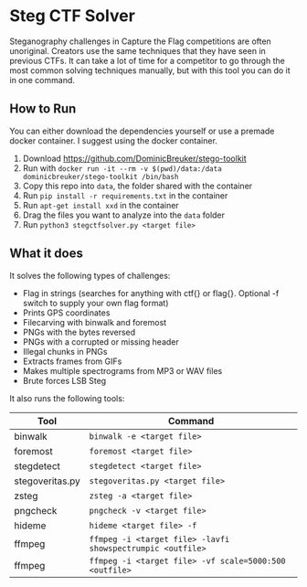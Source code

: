# Steg CTF Solver

Steganography challenges in Capture the Flag competitions are often unoriginal. Creators use the same techniques that they have seen in previous CTFs. It can take a lot of time for a competitor to go through the most common solving techniques manually, but with this tool you can do it in one command.


## How to Run
You can either download the dependencies yourself or use a premade docker container. I suggest using the docker container.
 1. Download https://github.com/DominicBreuker/stego-toolkit
 2. Run with `docker run -it --rm -v $(pwd)/data:/data dominicbreuker/stego-toolkit /bin/bash`
 3. Copy this repo into `data`, the folder shared with the container
 4. Run `pip install -r requirements.txt` in the container
 5. Run `apt-get install xxd` in the container
 6. Drag the files you want to analyze into the `data` folder
 7. Run `python3 stegctfsolver.py <target file>`
 
## What it does
It solves the following types of challenges:
 - Flag in strings (searches for anything with ctf{} or flag{}. Optional -f switch to supply your own flag format)
 - Prints GPS coordinates
 - Filecarving with binwalk and foremost
 - PNGs with the bytes reversed
 - PNGs with a corrupted or missing header
 - Illegal chunks in PNGs
 - Extracts frames from GIFs
 - Makes multiple spectrograms from MP3 or WAV files
 - Brute forces LSB Steg

It also runs the following tools:


|  Tool  | Command |
|----------------|--------------------------|
| binwalk  | `binwalk -e <target file>`  |
| foremost| `foremost <target file>` |
| stegdetect| `stegdetect <target file>` |
| stegoveritas.py| `stegoveritas.py <target file>` |
| zsteg| `zsteg -a <target file>` |
| pngcheck| `pngcheck -v <target file>` |
| hideme | `hideme <target file> -f`|
|ffmpeg | `ffmpeg -i <target file> -lavfi showspectrumpic <outfile>`|
|ffmpeg | `ffmpeg -i <target file> -vf scale=5000:500 <outfile>`|
